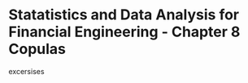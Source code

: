 Statatistics and Data Analysis for Financial Engineering - Chapter 8
Copulas
================

excersises
